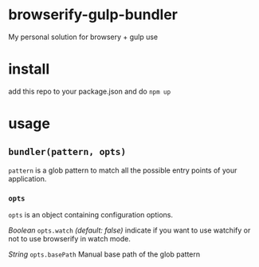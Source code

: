 # browserify-gulp-bundler
My personal solution for browsery + gulp use

# install
add this repo to your package.json and do `npm up`

# usage
## `bundler(pattern, opts)`
`pattern` is a glob pattern to match all the possible entry points of your application.

### `opts`
`opts` is an object containing configuration options.

*Boolean* `opts.watch` *(default: false)* indicate if you want to use watchify or not to use browserify in watch mode.

*String* `opts.basePath`
Manual base path of the glob pattern
